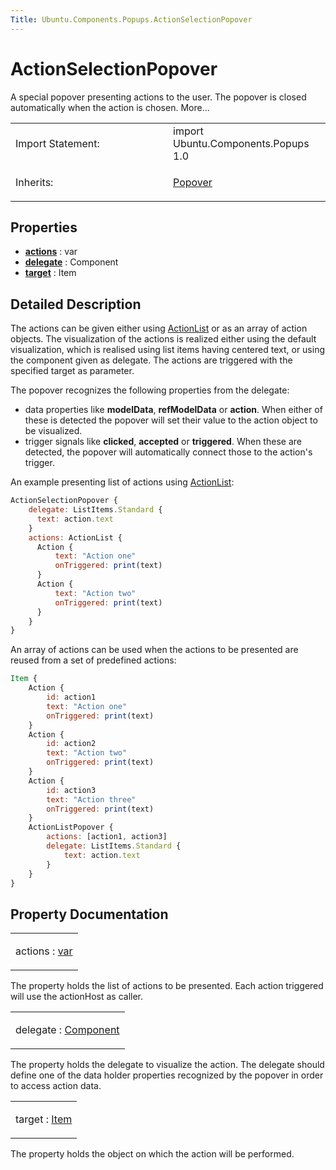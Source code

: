 ```yaml
---
Title: Ubuntu.Components.Popups.ActionSelectionPopover
---
```

        
ActionSelectionPopover
======================

<span class="subtitle"></span>
A special popover presenting actions to the user. The popover is closed automatically when the action is chosen. More...

<table>
<colgroup>
<col width="50%" />
<col width="50%" />
</colgroup>
<tbody>
<tr class="odd">
<td>Import Statement:</td>
<td>import Ubuntu.Components.Popups 1.0</td>
</tr>
<tr class="even">
<td>Inherits:</td>
<td><p><a href="Ubuntu.Components.Popups.Popover.md">Popover</a></p></td>
</tr>
</tbody>
</table>

<span id="properties"></span>
Properties
----------

-   ****[actions](#actions-prop)**** : var
-   ****[delegate](#delegate-prop)**** : Component
-   ****[target](#target-prop)**** : Item

<span id="details"></span>
Detailed Description
--------------------

The actions can be given either using [ActionList](../Ubuntu.Components.ActionList.md) or as an array of action objects. The visualization of the actions is realized either using the default visualization, which is realised using list items having centered text, or using the component given as delegate. The actions are triggered with the specified target as parameter.

The popover recognizes the following properties from the delegate:

-   data properties like **modelData**, **refModelData** or **action**. When either of these is detected the popover will set their value to the action object to be visualized.
-   trigger signals like **clicked**, **accepted** or **triggered**. When these are detected, the popover will automatically connect those to the action's trigger.

An example presenting list of actions using [ActionList](../Ubuntu.Components.ActionList.md):

``` qml
ActionSelectionPopover {
    delegate: ListItems.Standard {
      text: action.text
    }
    actions: ActionList {
      Action {
          text: "Action one"
          onTriggered: print(text)
      }
      Action {
          text: "Action two"
          onTriggered: print(text)
      }
    }
}
```

An array of actions can be used when the actions to be presented are reused from a set of predefined actions:

``` qml
Item {
    Action {
        id: action1
        text: "Action one"
        onTriggered: print(text)
    }
    Action {
        id: action2
        text: "Action two"
        onTriggered: print(text)
    }
    Action {
        id: action3
        text: "Action three"
        onTriggered: print(text)
    }
    ActionListPopover {
        actions: [action1, action3]
        delegate: ListItems.Standard {
            text: action.text
        }
    }
}
```

Property Documentation
----------------------

<table>
<colgroup>
<col width="100%" />
</colgroup>
<tbody>
<tr class="odd">
<td><p><span id="actions-prop"></span><span class="name">actions</span> : <span class="type"><a href="http://doc.qt.io/qt-5/qml-var.html">var</a></span></p></td>
</tr>
</tbody>
</table>

The property holds the list of actions to be presented. Each action triggered will use the actionHost as caller.

<table>
<colgroup>
<col width="100%" />
</colgroup>
<tbody>
<tr class="odd">
<td><p><span id="delegate-prop"></span><span class="name">delegate</span> : <span class="type"><a href="../sdk-14.10/QtQml.Component.md">Component</a></span></p></td>
</tr>
</tbody>
</table>

The property holds the delegate to visualize the action. The delegate should define one of the data holder properties recognized by the popover in order to access action data.

<table>
<colgroup>
<col width="100%" />
</colgroup>
<tbody>
<tr class="odd">
<td><p><span id="target-prop"></span><span class="name">target</span> : <span class="type"><a href="../sdk-14.10/QtQuick.Item.md">Item</a></span></p></td>
</tr>
</tbody>
</table>

The property holds the object on which the action will be performed.

